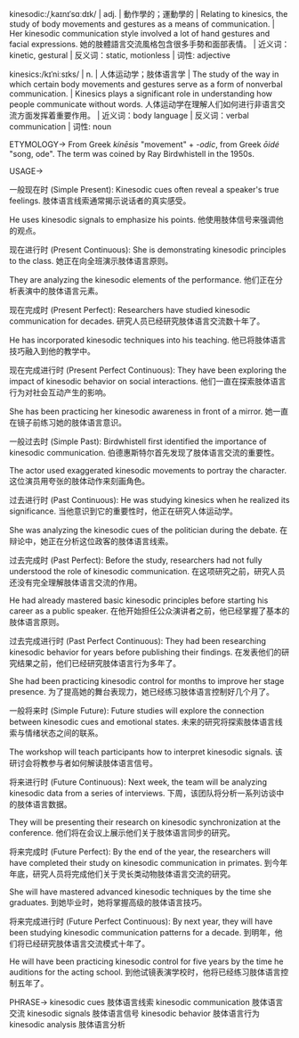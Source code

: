 kinesodic:/ˌkaɪnɪˈsɑːdɪk/ | adj. | 動作學的；運動學的 | Relating to kinesics, the study of body movements and gestures as a means of communication.  |  Her kinesodic communication style involved a lot of hand gestures and facial expressions. 她的肢體語言交流風格包含很多手勢和面部表情。 |  近义词：kinetic, gestural | 反义词：static, motionless | 词性: adjective

kinesics:/kɪˈniːsɪks/ | n. | 人体运动学；肢体语言学 | The study of the way in which certain body movements and gestures serve as a form of nonverbal communication. |  Kinesics plays a significant role in understanding how people communicate without words. 人体运动学在理解人们如何进行非语言交流方面发挥着重要作用。 | 近义词：body language | 反义词：verbal communication | 词性: noun


ETYMOLOGY->
From Greek *kínēsis* "movement" + *-odic*, from Greek *ōidé* "song, ode".  The term was coined by Ray Birdwhistell in the 1950s.


USAGE->

一般现在时 (Simple Present):
Kinesodic cues often reveal a speaker's true feelings.  肢体语言线索通常揭示说话者的真实感受。

He uses kinesodic signals to emphasize his points. 他使用肢体信号来强调他的观点。


现在进行时 (Present Continuous):
She is demonstrating kinesodic principles to the class.  她正在向全班演示肢体语言原则。

They are analyzing the kinesodic elements of the performance. 他们正在分析表演中的肢体语言元素。


现在完成时 (Present Perfect):
Researchers have studied kinesodic communication for decades.  研究人员已经研究肢体语言交流数十年了。

He has incorporated kinesodic techniques into his teaching. 他已将肢体语言技巧融入到他的教学中。


现在完成进行时 (Present Perfect Continuous):
They have been exploring the impact of kinesodic behavior on social interactions. 他们一直在探索肢体语言行为对社会互动产生的影响。

She has been practicing her kinesodic awareness in front of a mirror.  她一直在镜子前练习她的肢体语言意识。


一般过去时 (Simple Past):
Birdwhistell first identified the importance of kinesodic communication.  伯德惠斯特尔首先发现了肢体语言交流的重要性。

The actor used exaggerated kinesodic movements to portray the character.  这位演员用夸张的肢体动作来刻画角色。


过去进行时 (Past Continuous):
He was studying kinesics when he realized its significance. 当他意识到它的重要性时，他正在研究人体运动学。

She was analyzing the kinesodic cues of the politician during the debate.  在辩论中，她正在分析这位政客的肢体语言线索。


过去完成时 (Past Perfect):
Before the study, researchers had not fully understood the role of kinesodic communication. 在这项研究之前，研究人员还没有完全理解肢体语言交流的作用。

He had already mastered basic kinesodic principles before starting his career as a public speaker.  在他开始担任公众演讲者之前，他已经掌握了基本的肢体语言原则。


过去完成进行时 (Past Perfect Continuous):
They had been researching kinesodic behavior for years before publishing their findings.  在发表他们的研究结果之前，他们已经研究肢体语言行为多年了。

She had been practicing kinesodic control for months to improve her stage presence.  为了提高她的舞台表现力，她已经练习肢体语言控制好几个月了。


一般将来时 (Simple Future):
Future studies will explore the connection between kinesodic cues and emotional states.  未来的研究将探索肢体语言线索与情绪状态之间的联系。

The workshop will teach participants how to interpret kinesodic signals.  该研讨会将教参与者如何解读肢体语言信号。


将来进行时 (Future Continuous):
Next week, the team will be analyzing kinesodic data from a series of interviews.  下周，该团队将分析一系列访谈中的肢体语言数据。

They will be presenting their research on kinesodic synchronization at the conference.  他们将在会议上展示他们关于肢体语言同步的研究。


将来完成时 (Future Perfect):
By the end of the year, the researchers will have completed their study on kinesodic communication in primates.  到今年年底，研究人员将完成他们关于灵长类动物肢体语言交流的研究。

She will have mastered advanced kinesodic techniques by the time she graduates.  到她毕业时，她将掌握高级的肢体语言技巧。


将来完成进行时 (Future Perfect Continuous):
By next year, they will have been studying kinesodic communication patterns for a decade.  到明年，他们将已经研究肢体语言交流模式十年了。

He will have been practicing kinesodic control for five years by the time he auditions for the acting school.  到他试镜表演学校时，他将已经练习肢体语言控制五年了。

PHRASE->
kinesodic cues  肢体语言线索
kinesodic communication 肢体语言交流
kinesodic signals 肢体语言信号
kinesodic behavior 肢体语言行为
kinesodic analysis 肢体语言分析

